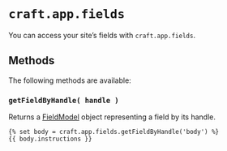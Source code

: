 # `craft.app.fields`

You can access your site’s fields with `craft.app.fields`.

## Methods

The following methods are available:

### `getFieldByHandle( handle )`

Returns a [FieldModel](/classreference/models/FieldModel) object representing a field by its handle.

```twig
{% set body = craft.app.fields.getFieldByHandle('body') %}
{{ body.instructions }}
```